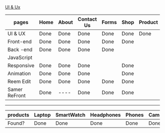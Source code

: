 [ UI & Ux ](https://www.figma.com/design/a67UQHjQ9paWjeCbw3KxGI/my-e-commerce?node-id=0-1&node-type=canvas&t=OGxMJVdHbt12qqxk-0)

|    pages      |  Home       |  About       |      Contact Us   |  Forms       |  Shop       | Product     |       Cart       |    Chect Out     |  UserDash        | AdminDash  |
| ------------- | ----------- | ------------ | ----------------- | ------------ | ----------- | ----------- | ---------------- | ---------------  | ---------------- | ---------- |
| UI & UX       |    Done     |    Done      |    Done           |     Done     |   Done      |    Done     |       Done       |      Done        |     Done         |    ----    |
| Front-end     |    Done     |    Done      |    Done           |     Done     |   Done      |             |                  |      Done        |     Done         |            |
| Back -end     |    Done     |    Done      |    Done           |     Done     |             |             |                  |      Done        |                  |            |
| JavaScript    |             |              |                   |              |             |             |                  |                  |                  |            |
| Responsive    |    Done     |    Done      |    Done           |              |   Done      |             |                  |                  |                  |            |
| Animation     |    Done     |    Done      |    Done           |              |   Done      |             |                  |      Done        |                  |    ----    |
| Reem Edit     |    Done     |    Done      |    Done           |     Done     |   Done      |             |                  |                  |     Done         |            |
| Samer ReFront |    Done     |    ----      |    Done           |     Done     |   Done      |             |                  |                  |     -----        |            |

-----------------------------------------------------------------------------------------------------------------------------------------------------

|     products       |  Laptop  |  SmartWatch  |  Headphones  |  Phones  |  Camera  | AirPods  |  PCs  |  KeyBoard  |  JoyStick  |  PSs  |  Speakers  |
| ------------------ | -------- | ------------ | ------------ | -------- | -------- | -------- | ----- | ---------  |----------  |------ |----------  |
|     Found?        |    Done  |     Done     |    Done      |   Done   |   Done   |  Done    |  Done |    Done    |  Done      | Done  |  Done      |


